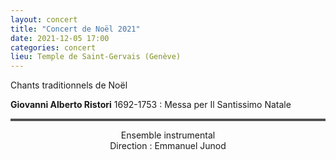 ```yaml
---
layout: concert
title: "Concert de Noël 2021"
date: 2021-12-05 17:00
categories: concert
lieu: Temple de Saint-Gervais (Genève)
---
```


Chants traditionnels de Noël  

**Giovanni Alberto Ristori** 1692-1753 : Messa per Il Santissimo Natale


<hr style="border-top: 3px double #8c8b8b"/>

<p style="text-align: center">
Ensemble instrumental<br/>
Direction : Emmanuel Junod
</p>


